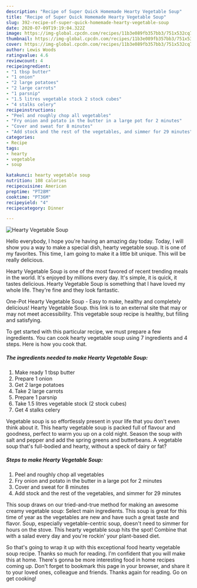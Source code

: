 ```yaml
---
description: "Recipe of Super Quick Homemade Hearty Vegetable Soup"
title: "Recipe of Super Quick Homemade Hearty Vegetable Soup"
slug: 392-recipe-of-super-quick-homemade-hearty-vegetable-soup
date: 2020-07-09T19:19:04.322Z
image: https://img-global.cpcdn.com/recipes/11b3e089fb357bb3/751x532cq70/hearty-vegetable-soup-recipe-main-photo.jpg
thumbnail: https://img-global.cpcdn.com/recipes/11b3e089fb357bb3/751x532cq70/hearty-vegetable-soup-recipe-main-photo.jpg
cover: https://img-global.cpcdn.com/recipes/11b3e089fb357bb3/751x532cq70/hearty-vegetable-soup-recipe-main-photo.jpg
author: Lewis Woods
ratingvalue: 4.6
reviewcount: 4
recipeingredient:
- "1 tbsp butter"
- "1 onion"
- "2 large potatoes"
- "2 large carrots"
- "1 parsnip"
- "1.5 litres vegetable stock 2 stock cubes"
- "4 stalks celery"
recipeinstructions:
- "Peel and roughly chop all vegetables"
- "Fry onion and potato in the butter in a large pot for 2 minutes"
- "Cover and sweat for 8 minutes"
- "Add stock and the rest of the vegetables, and simmer for 29 minutes"
categories:
- Recipe
tags:
- hearty
- vegetable
- soup

katakunci: hearty vegetable soup 
nutrition: 108 calories
recipecuisine: American
preptime: "PT28M"
cooktime: "PT36M"
recipeyield: "4"
recipecategory: Dinner

---
```



![Hearty Vegetable Soup](https://img-global.cpcdn.com/recipes/11b3e089fb357bb3/751x532cq70/hearty-vegetable-soup-recipe-main-photo.jpg)

Hello everybody, I hope you're having an amazing day today. Today, I will show you a way to make a special dish, hearty vegetable soup. It is one of my favorites. This time, I am going to make it a little bit unique. This will be really delicious.

Hearty Vegetable Soup is one of the most favored of recent trending meals in the world. It's enjoyed by millions every day. It's simple, it is quick, it tastes delicious. Hearty Vegetable Soup is something that I have loved my whole life. They're fine and they look fantastic.

One-Pot Hearty Vegetable Soup - Easy to make, healthy and completely delicious! Hearty Vegetable Soup. this link is to an external site that may or may not meet accessibility. This vegetable soup recipe is healthy, but filling and satisfying.


To get started with this particular recipe, we must prepare a few ingredients. You can cook hearty vegetable soup using 7 ingredients and 4 steps. Here is how you cook that.

<!--inarticleads1-->

##### The ingredients needed to make Hearty Vegetable Soup:

1. Make ready 1 tbsp butter
1. Prepare 1 onion
1. Get 2 large potatoes
1. Take 2 large carrots
1. Prepare 1 parsnip
1. Take 1.5 litres vegetable stock (2 stock cubes)
1. Get 4 stalks celery


Vegetable soup is so effortlessly present in your life that you don&#39;t even think about it. This hearty vegetable soup is packed full of flavour and goodness, perfect to warm you up on a cold night. Season the soup with salt and pepper and add the spring greens and butterbeans. A vegetable soup that&#39;s full-bodied and hearty, without a speck of dairy or fat? 

<!--inarticleads2-->

##### Steps to make Hearty Vegetable Soup:

1. Peel and roughly chop all vegetables
1. Fry onion and potato in the butter in a large pot for 2 minutes
1. Cover and sweat for 8 minutes
1. Add stock and the rest of the vegetables, and simmer for 29 minutes


This soup draws on our tried-and-true method for making an awesome creamy vegetable soup: Select main ingredients. This soup is great for this time of year as the vegetables are new and have such a great taste and flavor. Soup, especially vegetable-centric soup, doesn&#39;t need to simmer for hours on the stove. This hearty vegetable soup hits the spot! Combine that with a salad every day and you&#39;re rockin&#39; your plant-based diet. 

So that's going to wrap it up with this exceptional food hearty vegetable soup recipe. Thanks so much for reading. I'm confident that you will make this at home. There's gonna be more interesting food in home recipes coming up. Don't forget to bookmark this page in your browser, and share it to your loved ones, colleague and friends. Thanks again for reading. Go on get cooking!
